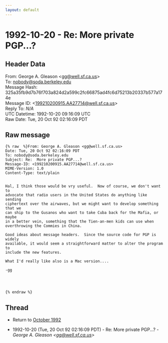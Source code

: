 ```yaml
---
layout: default
---
```


# 1992-10-20 - Re:  More private PGP...?

## Header Data

From: George A. Gleason \<gg@well.sf.ca.us\><br>
To: nobody@soda.berkeley.edu<br>
Message Hash: 325a35fb9d7b76f703a824d2a599c2fc66875ad4fc6d75213b20337b577a174e<br>
Message ID: \<199210200915.AA27714@well.sf.ca.us\><br>
Reply To: _N/A_<br>
UTC Datetime: 1992-10-20 09:16:09 UTC<br>
Raw Date: Tue, 20 Oct 92 02:16:09 PDT<br>

## Raw message

```
{% raw  %}From: George A. Gleason <gg@well.sf.ca.us>
Date: Tue, 20 Oct 92 02:16:09 PDT
To: nobody@soda.berkeley.edu
Subject: Re:  More private PGP...?
Message-ID: <199210200915.AA27714@well.sf.ca.us>
MIME-Version: 1.0
Content-Type: text/plain


Hal, I think those would be vry useful.  Now of course, we don't want to
advocate that radio users in the United States do anything like sending
ciphertext over the airwaves, but we might want to develop something that we
can ship to the Gusanos who want to take Cuba back for the Mafia, or maybe
in a better vein, something that the Tien-an-men kids can use when
overthrowing the Commies in China.  

Good ideas about message headers.  Since the source code for PGP is widely
available, it would seem a straightforward matter to alter the program to
include the new features.  

What I'd really like also is a Mac version....

-gg




{% endraw %}
```

## Thread

+ Return to [October 1992](/years/1992/10)

+ 1992-10-20 (Tue, 20 Oct 92 02:16:09 PDT) - Re:  More private PGP...? - _George A. Gleason \<gg@well.sf.ca.us\>_

